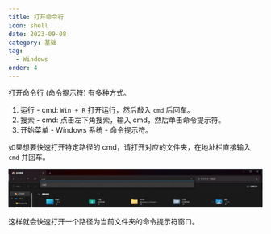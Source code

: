```yaml
---
title: 打开命令行
icon: shell
date: 2023-09-08
category: 基础
tag:
  - Windows
order: 4
---
```


打开命令行 (命令提示符) 有多种方式。

1. 运行 - cmd: `Win + R` 打开运行，然后敲入 `cmd` 后回车。
1. 搜索 - cmd: 点击左下角搜索，输入 cmd，然后单击命令提示符。
1. 开始菜单 - Windows 系统 - 命令提示符。

如果想要快速打开特定路径的 cmd，请打开对应的文件夹，在地址栏直接输入 `cmd` 并回车。

<!-- more -->

![示意图](./assets/cmd.png)

这样就会快速打开一个路径为当前文件夹的命令提示符窗口。
